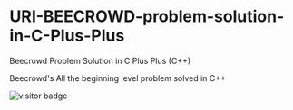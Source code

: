 # URI-BEECROWD-problem-solution-in-C-Plus-Plus
Beecrowd Problem Solution in C Plus Plus (C++)

Beecrowd's All the beginning level problem solved in C++

![visitor badge](https://visitor-badge.glitch.me/badge?page_id=AsfaSunny.visitor-badge&left_color=pink&right_color=white&left_text=Hello%20Visitors)
